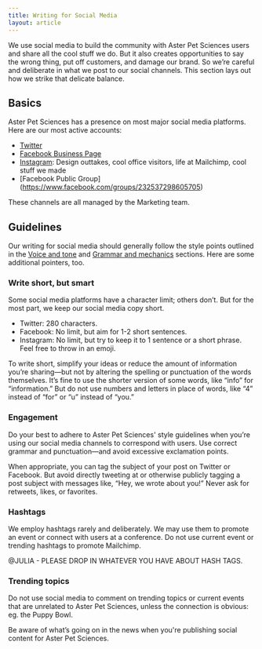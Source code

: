 ```yaml
---
title: Writing for Social Media
layout: article
---
```


We use social media to build the community with Aster Pet Sciences users and share all the cool stuff we do. But it also creates opportunities to say the wrong thing, put off customers, and damage our brand. So we’re careful and deliberate in what we post to our social channels. This section lays out how we strike that delicate balance.

## Basics

Aster Pet Sciences has a presence on most major social media platforms. Here are our most active accounts: 

- [Twitter](https://twitter.com/aster_pet)
- [Facebook Business Page](https://www.facebook.com/asterpetsciences)
- [Instagram](http://instagram.com/mailchimp): Design outtakes, cool office visitors, life at Mailchimp, cool stuff we made
- [Facebook Public Group] (https://www.facebook.com/groups/232537298605705)

These channels are all managed by the Marketing team. 

## Guidelines

Our writing for social media should generally follow the style points outlined in the [Voice and tone](/02-voice-and-tone.html.md) and [Grammar and mechanics](/04-grammar-and-mechanics.html.md) sections. Here are some additional pointers, too.

### Write short, but smart

Some social media platforms have a character limit; others don’t. But for the most part, we keep our social media copy short.

- Twitter: 280 characters.
- Facebook: No limit, but aim for 1-2 short sentences.
- Instagram: No limit, but try to keep it to 1 sentence or a short phrase. Feel free to throw in an emoji.

To write short, simplify your ideas or reduce the amount of information you’re sharing—but not by altering the spelling or punctuation of the words themselves. It’s fine to use the shorter version of some words, like “info” for “information.” But do not use numbers and letters in place of words, like “4” instead of “for” or “u” instead of “you.”

### Engagement

Do your best to adhere to Aster Pet Sciences' style guidelines when you’re using our social media channels to correspond with users. Use correct grammar and punctuation—and avoid excessive exclamation points.

When appropriate, you can tag the subject of your post on Twitter or Facebook. But avoid directly tweeting at or otherwise publicly tagging a post subject with messages like, “Hey, we wrote about you!” Never ask for retweets, likes, or favorites.


### Hashtags

We employ hashtags rarely and deliberately. We may use them to promote an event or connect with users at a conference. Do not use current event or trending hashtags to promote Mailchimp.

@JULIA - PLEASE DROP IN WHATEVER YOU HAVE ABOUT HASH TAGS.

### Trending topics

Do not use social media to comment on trending topics or current events that are unrelated to Aster Pet Sciences, unless the connection is obvious: eg. the Puppy Bowl.

Be aware of what’s going on in the news when you're publishing social content for Aster Pet Sciences. 

